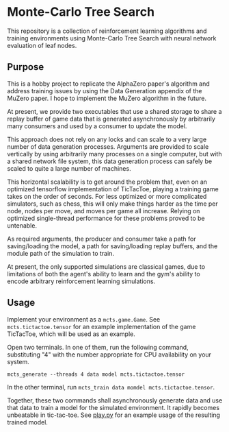 # Monte-Carlo Tree Search

This repository is a collection of reinforcement learning algorithms and
training environments using Monte-Carlo Tree Search with neural network evaluation
of leaf nodes.

## Purpose

This is a hobby project to replicate the AlphaZero paper's algorithm and address
training issues by using the Data Generation appendix of the MuZero paper. I hope
to implement the MuZero algorithm in the future.

At present, we provide two executables that use a shared storage to share a replay
buffer of game data that is generated asynchronously by arbitrarily many consumers
and used by a consumer to update the model.

This approach does not rely on any locks and can scale to a very large number of
data generation processes. Arguments are provided to scale vertically by using
arbitrarily many processes on a single computer, but with a shared network file
system, this data generation process can safely be scaled to quite a large number
of machines.

This horizontal scalability is to get around the problem that, even on an optimized
tensorflow implementation of TicTacToe, playing a training game takes on the order
of seconds. For less optimized or more complicated simulators, such as chess, this
will only make things harder as the time per node, nodes per move, and moves per
game all increase. Relying on optimized single-thread performance for these problems
proved to be untenable.

As required arguments, the producer and consumer take a path for saving/loading the
model, a path for saving/loading replay buffers, and the module path of the
simulation to train.

At present, the only supported simulations are classical games, due to limitations
of both the agent's ability to learn and the gym's ability to encode arbitrary
reinforcement learning simulations.

## Usage

Implement your environment as a `mcts.game.Game`. See `mcts.tictactoe.tensor` for an
example implementation of the game TicTacToe, which will be used as an example.

Open two terminals. In one of them, run the following command, substituting
"4" with the number appropriate for CPU availability on your system.

```commandline
mcts_generate --threads 4 data model mcts.tictactoe.tensor
```

In the other terminal, run `mcts_train data momdel mcts.tictactoe.tensor`.

Together, these two commands shall asynchronously generate data and use that data to
train a model for the simulated environment. It rapidly becomes unbeatable
in tic-tac-toe. See [play.py](./play.py) for an example usage of the resulting
trained model.
